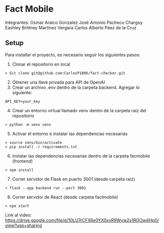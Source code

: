 # Fact Mobile

Integrantes:
Osmar Araico Gonzalez
José Antonio Pacheco Chargoy
Eashley Brittney Martínez Vergara
Carlos Alberto Páez de la Cruz

## Setup

Para installar el proyecto, es necesario seguir los siguientes pasos:

1) Clonar el repositorio en local
```
> Git clone git@github.com:CarlosP1806/fact-checker.git
```
2) Obtener una llave privada para API de OpenAI
3) Crear un archivo .env dentro de la carpeta backend. Agregar lo siguiente:
```
API_KEY=your_key
```
4) Crear un entorno virtual llamado venv dentro de la carpeta raíz del repositorio
```
> python -m venv venv
```
5) Activar el entorno e instalar las dependencias necesarias
```
> source venv/bin/activate
> pip install -r requirements.txt
```
6) Instalar las dependencias necesarias dentro de la carpeta facmobile (frontend)
```
> npm install
```
7) Correr servidor de Flask en puerto 3001 (desde carpeta raiz)
```
> flask --app backend run --port 3001
```
8) Correr servidor de React (desde carpeta factmobile)
```
> npm start
```

Link al video:
https://drive.google.com/file/d/10LU7rCFX6e0YX0xvR9Wyw2s1RGOw4Hp0/view?usp=sharing